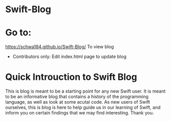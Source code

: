 # Swift-Blog

# Go to: 
https://schwa184.github.io/Swift-Blog/
To view blog

- Contributors only: Edit index.html page to update blog 

# Quick Introuction to Swift Blog
This is blog is meant to be a starting point for any new Swift user. It is meant to be an informative blog that contains a history of the programming language, as well as look at some acutal code. As new users of Swift ourselves, this is blog is here to help guide us in our learning of Swift, and inform you on certain findings that we may find interesting. Thank you.


